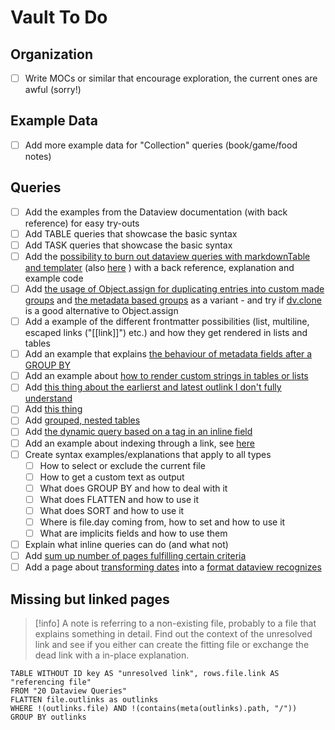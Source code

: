 # Vault To Do

## Organization

- [ ] Write MOCs or similar that encourage exploration, the current ones are awful (sorry!)

## Example Data
- [ ] Add more example data for "Collection" queries (book/game/food notes)

## Queries
- [ ] Add the examples from the Dataview documentation (with back reference) for easy try-outs
- [ ] Add TABLE queries that showcase the basic syntax
- [ ] Add TASK queries that showcase the basic syntax
- [ ] Add the [possibility to burn out dataview queries with markdownTable and templater](https://github.com/blacksmithgu/obsidian-dataview/discussions/1241) (also [here](https://forum.obsidian.md/t/dataviewjs-snippet-showcase/17847/225) ) with a back reference, explanation and example code
- [ ] Add [the usage of Object.assign for duplicating entries into custom made groups](https://discord.com/channels/686053708261228577/875721010144477204/1003404078233178263) and [the metadata based groups](https://discord.com/channels/686053708261228577/875721010144477204/1005498669719638119) as a variant - and try if [dv.clone](https://blacksmithgu.github.io/obsidian-dataview/api/code-reference/#dvclonevalue) is a good alternative to Object.assign
- [ ] Add a example of the different frontmatter possibilities (list, multiline, escaped links ("[[link]]") etc.) and how they get rendered in lists and tables
- [ ] Add an example that explains [the behaviour of metadata fields after a GROUP BY](https://discord.com/channels/686053708261228577/875721010144477204/1004654445348532234)
- [ ] Add an example about [how to render custom strings in tables or lists](https://discord.com/channels/686053708261228577/875721010144477204/1004658573009227836)
- [ ] Add [this thing about the earlierst and latest outlink I don't fully understand](https://discord.com/channels/686053708261228577/875721010144477204/1004254235812184124)
- [ ] Add [this thing](https://discord.com/channels/686053708261228577/875721010144477204/1003433672780808212)
- [ ] Add [grouped, nested tables](https://discord.com/channels/686053708261228577/875721010144477204/1002958739705438288)
- [ ] Add [the dynamic query based on a tag in an inline field](https://discord.com/channels/@me/973972301127249950/1001569802629951640)
- [ ] Add an example about indexing through a link, see [here](https://discord.com/channels/686053708261228577/875721010144477204/1006970754375614635) 
- [ ] Create  syntax examples/explanations that apply to all types
	- [ ] How to select or exclude the current file
	- [ ] How to get a custom text as output
	- [ ] What does GROUP BY and how to deal with it
	- [ ] What does FLATTEN and how to use it
	- [ ] What does SORT and how to use it
	- [ ] Where is file.day coming from, how to set and how to use it
	- [ ] What are implicits fields and how to use them
 - [ ] Explain what inline queries can do (and what not)
 - [ ] Add [sum up number of pages fulfilling certain criteria](https://discord.com/channels/686053708261228577/875721010144477204/1010262245755858994)
 - [ ] Add a page about [transforming dates](https://discord.com/channels/686053708261228577/875721010144477204/1011564039639404584) into a [format dataview recognizes](https://blacksmithgu.github.io/obsidian-dataview/data-annotation/#field-types)

## Missing but linked pages

> [!info] 
> A note is referring to a non-existing file, probably to a file that explains something in detail. Find out the context of the unresolved link and see if you either can create the fitting file or exchange the dead link with a in-place explanation.

```dataview
TABLE WITHOUT ID key AS "unresolved link", rows.file.link AS "referencing file"
FROM "20 Dataview Queries"
FLATTEN file.outlinks as outlinks
WHERE !(outlinks.file) AND !(contains(meta(outlinks).path, "/"))
GROUP BY outlinks
```